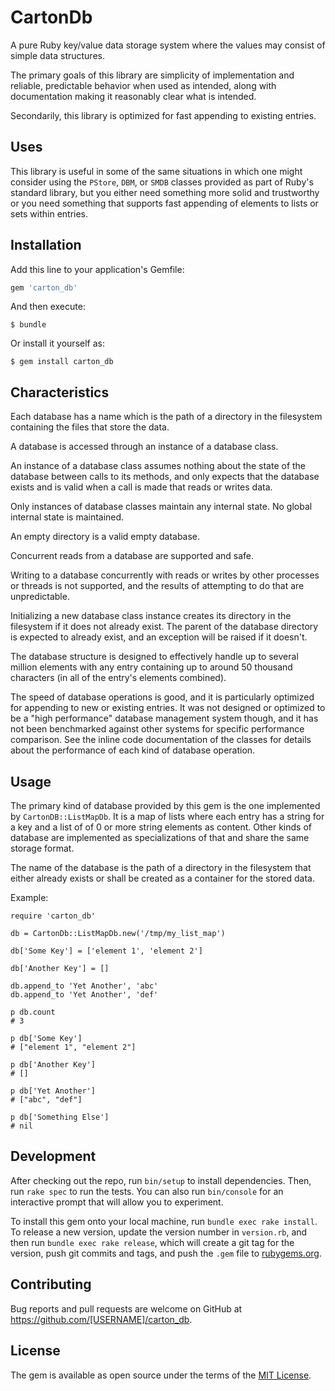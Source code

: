# CartonDb

A pure Ruby key/value data storage system where the values may
consist of simple data structures.

The primary goals of this library are simplicity of implementation
and reliable, predictable behavior when used as intended, along
with documentation making it reasonably clear what is intended.

Secondarily, this library is optimized for fast appending to
existing entries.

## Uses

This library is useful in some of the same situations in which
one might consider using the `PStore`, `DBM`, or `SMDB` classes
provided as part of Ruby's standard library, but you either need
something more solid and trustworthy or you need something that
supports fast appending of elements to lists or sets within
entries.

## Installation

Add this line to your application's Gemfile:

```ruby
gem 'carton_db'
```

And then execute:

    $ bundle

Or install it yourself as:

    $ gem install carton_db

## Characteristics

Each database has a name which is the path of a directory in the
filesystem containing the files that store the data.

A database is accessed through an instance of a database class.

An instance of a database class assumes nothing about the state
of the database between calls to its methods, and only expects
that the database exists and is valid when a call is made that
reads or writes data.

Only instances of database classes maintain any internal state.
No global internal state is maintained.

An empty directory is a valid empty database.

Concurrent reads from a database are supported and safe.

Writing to a database concurrently with reads or writes by
other processes or threads is not supported, and the results of
attempting to do that are unpredictable.

Initializing a new database class instance creates its directory
in the filesystem if it does not already exist. The parent of the
database directory is expected to already exist, and an exception
will be raised if it doesn't.

The database structure is designed to effectively handle up to
several million elements with any entry containing up to around
50 thousand characters (in all of the entry's elements combined).

The speed of database operations is good, and it is particularly
optimized for appending to new or existing entries. It was not
designed or optimized to be a "high performance" database
management system though, and it has not been benchmarked against
other systems for specific performance comparison. See the inline
code documentation of the classes for details about the
performance of each kind of database operation.

## Usage

The primary kind of database provided by this gem is the one
implemented by `CartonDB::ListMapDb`. It is a map of lists where
each entry has a string for a key and a list of of 0 or more
string elements as content. Other kinds of database are
implemented as specializations of that and share the same storage
format.

The name of the database is the path of a directory in the
filesystem that either already exists or shall be created as
a container for the stored data.

Example:

    require 'carton_db'

    db = CartonDb::ListMapDb.new('/tmp/my_list_map')

    db['Some Key'] = ['element 1', 'element 2']

    db['Another Key'] = []

    db.append_to 'Yet Another', 'abc'
    db.append_to 'Yet Another', 'def'

    p db.count
    # 3

    p db['Some Key']
    # ["element 1", "element 2"]

    p db['Another Key']
    # []

    p db['Yet Another']
    # ["abc", "def"]

    p db['Something Else']
    # nil

## Development

After checking out the repo, run `bin/setup` to install dependencies.
Then, run `rake spec` to run the tests. You can also run `bin/console`
for an interactive prompt that will allow you to experiment.

To install this gem onto your local machine, run `bundle exec rake
install`. To release a new version, update the version number in
`version.rb`, and then run `bundle exec rake release`, which will
create a git tag for the version, push git commits and tags, and push
the `.gem` file to [rubygems.org](https://rubygems.org).

## Contributing

Bug reports and pull requests are welcome on GitHub at
https://github.com/[USERNAME]/carton_db.


## License

The gem is available as open source under the terms of the
[MIT License](http://opensource.org/licenses/MIT).
